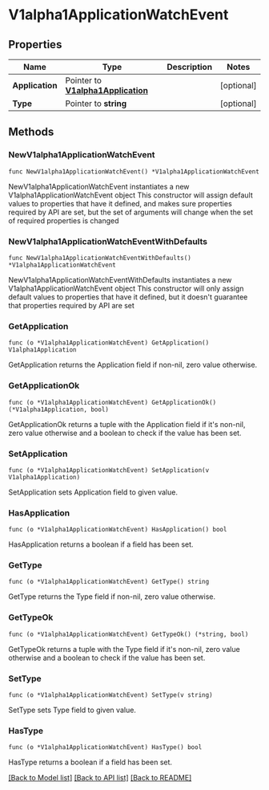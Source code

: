 # V1alpha1ApplicationWatchEvent

## Properties

Name | Type | Description | Notes
------------ | ------------- | ------------- | -------------
**Application** | Pointer to [**V1alpha1Application**](V1alpha1Application.md) |  | [optional] 
**Type** | Pointer to **string** |  | [optional] 

## Methods

### NewV1alpha1ApplicationWatchEvent

`func NewV1alpha1ApplicationWatchEvent() *V1alpha1ApplicationWatchEvent`

NewV1alpha1ApplicationWatchEvent instantiates a new V1alpha1ApplicationWatchEvent object
This constructor will assign default values to properties that have it defined,
and makes sure properties required by API are set, but the set of arguments
will change when the set of required properties is changed

### NewV1alpha1ApplicationWatchEventWithDefaults

`func NewV1alpha1ApplicationWatchEventWithDefaults() *V1alpha1ApplicationWatchEvent`

NewV1alpha1ApplicationWatchEventWithDefaults instantiates a new V1alpha1ApplicationWatchEvent object
This constructor will only assign default values to properties that have it defined,
but it doesn't guarantee that properties required by API are set

### GetApplication

`func (o *V1alpha1ApplicationWatchEvent) GetApplication() V1alpha1Application`

GetApplication returns the Application field if non-nil, zero value otherwise.

### GetApplicationOk

`func (o *V1alpha1ApplicationWatchEvent) GetApplicationOk() (*V1alpha1Application, bool)`

GetApplicationOk returns a tuple with the Application field if it's non-nil, zero value otherwise
and a boolean to check if the value has been set.

### SetApplication

`func (o *V1alpha1ApplicationWatchEvent) SetApplication(v V1alpha1Application)`

SetApplication sets Application field to given value.

### HasApplication

`func (o *V1alpha1ApplicationWatchEvent) HasApplication() bool`

HasApplication returns a boolean if a field has been set.

### GetType

`func (o *V1alpha1ApplicationWatchEvent) GetType() string`

GetType returns the Type field if non-nil, zero value otherwise.

### GetTypeOk

`func (o *V1alpha1ApplicationWatchEvent) GetTypeOk() (*string, bool)`

GetTypeOk returns a tuple with the Type field if it's non-nil, zero value otherwise
and a boolean to check if the value has been set.

### SetType

`func (o *V1alpha1ApplicationWatchEvent) SetType(v string)`

SetType sets Type field to given value.

### HasType

`func (o *V1alpha1ApplicationWatchEvent) HasType() bool`

HasType returns a boolean if a field has been set.


[[Back to Model list]](../README.md#documentation-for-models) [[Back to API list]](../README.md#documentation-for-api-endpoints) [[Back to README]](../README.md)


